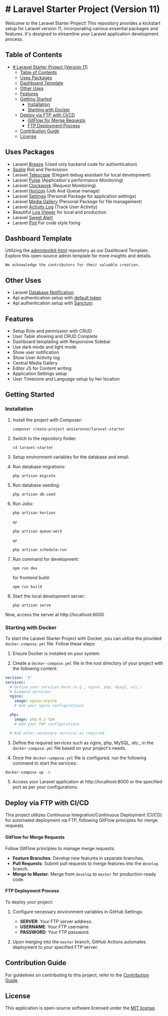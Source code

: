 # # Laravel Starter Project (Version 11)

Welcome to the Laravel Starter Project! This repository provides a kickstart setup for Laravel version 11, incorporating various essential packages and features. It's designed to streamline your Laravel application development process.

## Table of Contents

- [# Laravel Starter Project (Version 11)](#-laravel-starter-project-version-11)
  - [Table of Contents](#table-of-contents)
  - [Uses Packages](#uses-packages)
  - [Dashboard Template](#dashboard-template)
  - [Other Uses](#other-uses)
  - [Features](#features)
  - [Getting Started](#getting-started)
    - [Installation](#installation)
    - [Starting with Docker](#starting-with-docker)
  - [Deploy via FTP with CI/CD](#deploy-via-ftp-with-cicd)
      - [GitFlow for Merge Requests](#gitflow-for-merge-requests)
      - [FTP Deployment Process](#ftp-deployment-process)
  - [Contribution Guide](#contribution-guide)
  - [License](#license)

## Uses Packages

- Laravel [Breeze](https://laravel.com/docs/11.x/starter-kits#laravel-breeze) (Used only backend code for authentication)
- [Spatie](https://github.com/spatie/laravel-permission) Roll and Permission
- Laravel [Telescope](https://laravel.com/docs/11.x/telescope) (Elegant debug assistant for local development)
- Laravel [Pulse](https://laravel.com/docs/11.x/pulse) (Application's performance Monitoring)
- Laravel [Clockwork](https://github.com/itsgoingd/clockwork) (Request Monitoring)
- Laravel [Horizon](https://laravel.com/docs/11.x/horizon) (Job And Queue manage)
- Laravel [Settings](https://github.com/anisAronno/laravel-settings) (Personal Package for application settings)
- Laravel [Media Gallery](https://github.com/anisAronno/laravel-media-gallery) (Personal Package for file management)
- Laravel [Activity Log](https://github.com/spatie/laravel-activitylog) (Track User Activity)
- Beautiful [Log Viewer](https://github.com/opcodesio/log-viewer) for local and production
- Laravel [Sweet Alert](https://github.com/realrashid/sweet-alert)
- Laravel [Pint](https://laravel.com/docs/11.x/pint) For code style fixing

## Dashboard Template

Utilizing the [admintoolkit-html](https://github.com/mostafizurhimself/admintoolkit-html) repository as our Dashboard Template. Explore this open-source admin template for more insights and details.

`We acknowledge the contributors for their valuable creation.`

## Other Uses

- Laravel [Database Notification](https://laravel.com/docs/11.x/notifications#database-notifications)
- Api authentication setup with [default token](https://laravel.com/docs/5.8/api-authentication)
- Api authentication setup with [Sanctum](https://laravel.com/docs/11.x/sanctum)

## Features

- Setup Role and permission with CRUD
- User Table showing and CRUD Complete
- Dashboard templating with Responsive Sidebar
- Use dark mode and light mode
- Show user notification
- Show User Activity log
- Central Media Gallery
- Editor JS for Content writing
- Application Settings setup
- User Timezone and Language setup by her location

## Getting Started

### Installation

1. Install the project with Composer:

   ```
   composer create-project anisaronno/laravel-starter
   ```

2. Switch to the repository folder:

   ```
   cd laravel-starter
   ```

3. Setup environment variables for the database and email.

4. Run database migrations:

   ```
   php artisan migrate
   ```

5. Run database seeding:

   ```
   php artisan db:seed
   ```

6. Run Jobs:

   ```
   php artisan horizon
   ```

   or

   ```
   php artisan queue:work
   ```

   or

   ```
   php artisan schedule:run
   ```

7. Run command for development:

   ```
   npm run dev
   ```

   for frontend build:

   ```
   npm run build
   ```

8. Start the local development server:

   ```
   php artisan serve
   ```

Now, access the server at http://localhost:8000.

### Starting with Docker

To start the Laravel Starter Project with Docker, you can utilize the provided `docker-compose.yml` file. Follow these steps:

1. Ensure Docker is installed on your system.

2. Create a `docker-compose.yml` file in the root directory of your project with the following content:

```yaml
version: '3'
services:
  # Define your services here (e.g., nginx, php, mysql, etc.)
  # Example services:
  nginx:
    image: nginx:alpine
    # Add your nginx configurations

  php:
    image: php:8.2-fpm
    # Add your PHP configurations

  # Add other necessary services as required.
```

3. Define the required services such as nginx, php, MySQL, etc., in the `docker-compose.yml` file based on your project's needs.

4. Once the `docker-compose.yml` file is configured, run the following command to start the services:

```bash
docker-compose up -d
```

5. Access your Laravel application at http://localhost:8000 or the specified port as per your configurations.

## Deploy via FTP with CI/CD

This project utilizes Continuous Integration/Continuous Deployment (CI/CD) for automated deployment via FTP, following GitFlow principles for merge requests.

#### GitFlow for Merge Requests

Follow GitFlow principles to manage merge requests:

- **Feature Branches**: Develop new features in separate branches.
- **Pull Requests**: Submit pull requests to merge features into the `develop` branch.
- **Merge to Master**: Merge from `develop` to `master` for production-ready code.

#### FTP Deployment Process

To deploy your project:

1. Configure necessary environment variables in GitHub Settings:

   - **SERVER**: Your FTP server address.
   - **USERNAME**: Your FTP username.
   - **PASSWORD**: Your FTP password.

2. Upon merging into the `master` branch, GitHub Actions automates deployment to your specified FTP server.

## Contribution Guide

For guidelines on contributing to this project, refer to the [Contribution Guide](https://github.com/anisaronno/laravel-starter/blob/develop/CONTRIBUTING.md).

## License

This application is open-source software licensed under the [MIT license](https://opensource.org/licenses/MIT).
